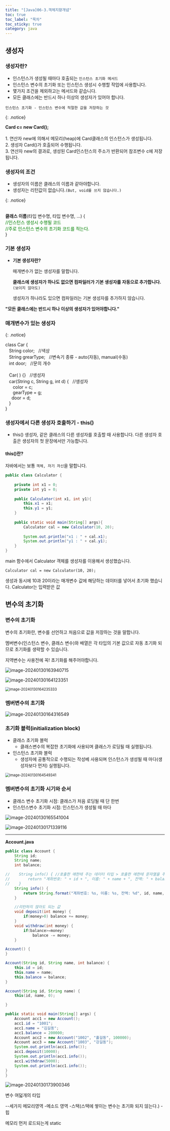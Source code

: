 ```yaml
---
title: "[Java]06-3.객체지향개념"
toc: true
toc_label: "목차"
toc_sticky: true
category: java
---
```


## 생성자

### 생성자란?

- 인스턴스가 생성될 때마다 호출되는 `인스턴스 초기화 메서드`
- 인스턴스 변수의 초기화 또는 인스턴스 생성시 수행할 작업에 사용합니다.
- 몇가지 조건을 제외하고는 메서드와 같습니다.
- 모든 클래스에는 반드시 하나 이상의 생성자가 있어야 합니다.

`인스턴스 초기화 - 인스턴스 변수에 적절한 값을 저장하는 것`

{: .notice}

**Card c=  new Card();**<br/><br/>1. 연산자 new에 의해서 메모리(heap)에 Card클래스의 인스턴스가 생성됩니다.<br/>2. 생성자 Card()가 호출되어 수행됩니다.<br/>3. 연산자 new의 결과로, 생성된 Card인스턴스의 주소가 반환되어 참조변수 c에 저장됩니다.

### 생성자의 조건 

- 생성자의 이름은 클래스의 이름과 같아야합니다.
- 생성자는 리턴값이 없습니다.`(But, void를 쓰지 않습니다.)`

{: .notice}

<br/>**클래스 이름**(타입 변수명, 타입 변수명, ...) {<br/><font color="green">//인스턴스 생성시 수행될 코드<br/>//주로 인스턴스 변수의 초기화 코드를 적는다.<br/></font>}

### 기본 생성자

- **기본 생성자란?**

  매개변수가 없는 생성자를 말합니다.

  <span class="hlm">**클래스에 생성자가 하나도 없으면 컴파일러가 기본 생성자를 자동으로 추가합니다.**</span>`(보이지 않아도)`

  생성자가 하나라도 있으면 컴파일러는 기본 생성자를 추가하지 않습니다.

**"모든 클래스에는 반드시 하나 이상의 생성자가 있어야합니다."**

### 매개변수가 있는 생성자

{: .notice}

class Car {<br>&nbsp;&nbsp;&nbsp;String color;&nbsp;&nbsp;&nbsp;//색상<br/>&nbsp;&nbsp;&nbsp;String grearType;&nbsp;&nbsp;&nbsp;//변속기 종류 - auto(자동), manual(수동)<br/>&nbsp;&nbsp;&nbsp;int door;&nbsp;&nbsp;&nbsp;//문의 개수<br/><br/>&nbsp;&nbsp;&nbsp;Car( ) {}&nbsp;&nbsp;&nbsp;//생성자<br/>&nbsp;&nbsp;&nbsp;car(String c, String g, int d) {&nbsp;&nbsp;&nbsp;//생성자<br/>&nbsp;&nbsp;&nbsp;&nbsp;&nbsp;&nbsp;color = c;<br/>&nbsp;&nbsp;&nbsp;&nbsp;&nbsp;&nbsp;gearType = g;<br/>&nbsp;&nbsp;&nbsp;&nbsp;&nbsp;door = d;<br/>&nbsp;&nbsp;&nbsp;}<br/>}

### 생성자에서 다른 생성자 호출하기 -  this()

- this() 생성자, 같은 클래스의 다른 생성자를 호출할 때 사용합니다. 
  다른 생성자 호출은 생성자의 첫 문장에서만 가능합니다.

#### this()란?

자바에서는 보통 `객체, 자기 자신`을 말합니다.

```java
public class Calculator {
 
    private int x1 = 0;
    private int y1 = 0;
    
    public Calculator(int x1, int y1){
        this.x1 = x1;
        this.y1 = y1;
    }
    
    public static void main(String[] args){
        Calculator cal = new Calculator(10, 20);
        
        System.out.println("x1 : " + cal.x1);
        System.out.println("y1 : " + cal.y1);
    }
}
```

main 함수에서 Calculator 객체를 생성자를 이용해서 생성했습니다.

`Calculator cal = new Calculator(10, 20);`

생성과 동시에 10과 20이라는 매개변수 값에 해당하는 데이터를 넣어서 초기화 했습니다.  Calculator는 입력받은 값

## 변수의 초기화

### 변수의 초기화

변수의 초기화란, 변수를 선언하고 처음으로 값을 저장하는 것을 말합니다.

멤버변수(인스턴스 변수, 클래스 변수)와 배열은 각 타입의 기본 값으로 자동 초기화 되므로 초기화를 생략할 수 있습니다.

지역변수는 사용전에 꼭! 초기화를 해주어야합니다.

![image-20240130163940715](/../../images/2024-01-30-객체지향개념3/image-20240130163940715.png)

![image-20240130164123351](/../../images/2024-01-30-객체지향개념3/image-20240130164123351.png)

<img src="/../../images/2024-01-30-객체지향개념3/image-20240130164235333.png" alt="image-20240130164235333" style="zoom:80%;" />

### 멤버변수의 초기화

![image-20240130164316549](/../../images/2024-01-30-객체지향개념3/image-20240130164316549.png)

### 초기화 블럭(initialization block)

- 클래스 초기화 블럭
  - 클래스변수의 복잡한 초기화에 사용되며 클래스가 로딩될 때 실행됩니다.
- 인스턴스 초기화 블럭
  - 생성자에 공통적으로 수행되는 작성베 사용되며 인스턴스가 생성될 때 마다(생성자보다 먼저) 실행됩니다.

<img src="../../../images/2024-01-30-객체지향개념3/image-20240130164549341.png" alt="image-20240130164549341" style="zoom:80%;" />

### 멤버변수의 초기화 시기와 순서

- 클래스 변수 초기화 시점: 클래스가 처음 로딩될 때 단 한번
- 인스턴스변수 초기화 시점: 인스턴스가 생성될 때 마다

![image-20240130165541004](../../../images/2024-01-30-객체지향개념3/image-20240130165541004.png)

![image-20240130171339116](../../../images/2024-01-30-객체지향개념3/image-20240130171339116.png)

---

**Account.java**

```java
public class Account {
    String id;
    String name;
    int balance;

//    String info() { //호출한 애한테 주는 데이터 타입 > 호출한 애한테 문자열을 주겠다,
//        return "계좌번호: " + id + ", 이름: " + name + ", 잔액: " + balance;
//    }
    String info() {
        return String.format("계좌번호: %s, 이름: %s, 잔액: %d", id, name, balance);
    }

    //리턴하지 않아도 되는 값
    void deposit(int money) {
        if(money>0) balance += money;
    }
    void withdraw(int money) {
        if(balance>=money)
            balance -= money;
    }

Account() {
}

Account(String id, String name, int balance) {
    this.id = id;
    this.name = name;
    this.balance = balance;
}

Account(String id, String name) {
    this(id, name, 0);

}

public static void main(String[] args) {
    Account acc1 = new Account();
    acc1.id = "1001";
    acc1.name = "김길동";
    acc1.balance = 200000;
    Account acc2 = new Account("1002", "홀길동", 100000);
    Account acc3 = new Account("1003", "강길동");
    System.out.println(acc1.info());
    acc1.deposit(10000);
    System.out.println(acc1.info());
    acc1.withdraw(5000);
    System.out.println(acc1.info());
}
}

```

![image-20240130173900346](/../../images/2024-01-30-객체지향개념3/image-20240130173900346.png)



변수 여덟개의 타입

--세가지 메모리영역
-메소드 영역
-스택(스택에 쌓이는 변수는 초기화 되지 않는다.)
-힙

메모리 먼저 로드되는게 static